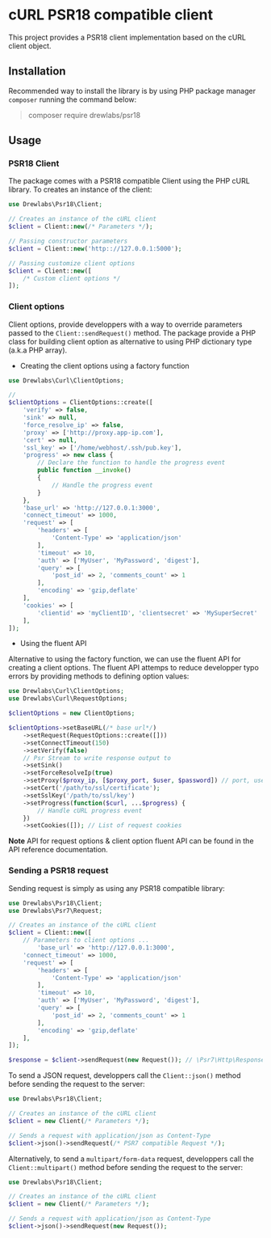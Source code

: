 # cURL PSR18 compatible client

This project provides a PSR18 client implementation based on the cURL client object.

## Installation

Recommended way to install the library is by using PHP package manager `composer` running the command below:

> composer require drewlabs/psr18

## Usage

### PSR18 Client

The package comes with a PSR18 compatible Client using the PHP cURL library. To creates an instance of the client:

```php
use Drewlabs\Psr18\Client;

// Creates an instance of the cURL client
$client = Client::new(/* Parameters */);

// Passing constructor parameters
$client = Client::new('http:://127.0.0.1:5000');

// Passing customize client options
$client = Client::new([
    /* Custom client options */
]);
```

### Client options

Client options, provide developpers with a way to override parameters passed to the `Client::sendRequest()` method. The package provide a PHP class for building client option as alternative to using PHP dictionary type (a.k.a PHP array).

- Creating the client options using a factory function

```php
use Drewlabs\Curl\ClientOptions;

//
$clientOptions = ClientOptions::create([
    'verify' => false,
    'sink' => null,
    'force_resolve_ip' => false,
    'proxy' => ['http://proxy.app-ip.com'],
    'cert' => null,
    'ssl_key' => ['/home/webhost/.ssh/pub.key'],
    'progress' => new class {
        // Declare the function to handle the progress event
        public function __invoke()
        {
            // Handle the progress event
        }
    },
    'base_url' => 'http://127.0.0.1:3000',
    'connect_timeout' => 1000,
    'request' => [
        'headers' => [
            'Content-Type' => 'application/json'
        ],
        'timeout' => 10,
        'auth' => ['MyUser', 'MyPassword', 'digest'],
        'query' => [
            'post_id' => 2, 'comments_count' => 1
        ],
        'encoding' => 'gzip,deflate'
    ],
    'cookies' => [
        'clientid' => 'myClientID', 'clientsecret' => 'MySuperSecret'
    ],
]);
```

- Using the fluent API

Alternative to using the factory function, we can use the fluent API for creating a client options. The fluent API attemps to reduce developper typo errors by providing methods to defining option values:

```php
use Drewlabs\Curl\ClientOptions;
use Drewlabs\Curl\RequestOptions;

$clientOptions = new ClientOptions;

$clientOptions->setBaseURL(/* base url*/)
    ->setRequest(RequestOptions::create([]))
    ->setConnectTimeout(150)
    ->setVerify(false)
    // Psr Stream to write response output to
    ->setSink()
    ->setForceResolveIp(true)
    ->setProxy($proxy_ip, [$proxy_port, $user, $password]) // port, user & password are optional depending on the proxy configuration
    ->setCert('/path/to/ssl/certificate');
    ->setSslKey('/path/to/ssl/key')
    ->setProgress(function($curl, ...$progress) {
        // Handle cURL progress event
    })
    ->setCookies([]); // List of request cookies

```

**Note**
API for request options & client option fluent API can be found in the API reference documentation.

### Sending a PSR18 request

Sending request is simply as using any PSR18 compatible library:

```php
use Drewlabs\Psr18\Client;
use Drewlabs\Psr7\Request;

// Creates an instance of the cURL client
$client = Client::new([
    // Parameters to client options ...
        'base_url' => 'http://127.0.0.1:3000',
    'connect_timeout' => 1000,
    'request' => [
        'headers' => [
            'Content-Type' => 'application/json'
        ],
        'timeout' => 10,
        'auth' => ['MyUser', 'MyPassword', 'digest'],
        'query' => [
            'post_id' => 2, 'comments_count' => 1
        ],
        'encoding' => 'gzip,deflate'
    ],
]);

$response = $client->sendRequest(new Request()); // \Psr7\Http\ResponseInterface
```

To send a JSON request, developpers call the `Client::json()` method before sending the request to the server:

```php
use Drewlabs\Psr18\Client;

// Creates an instance of the cURL client
$client = new Client(/* Parameters */);

// Sends a request with application/json as Content-Type
$client->json()->sendRequest(/* PSR7 compatible Request */);
```

Alternatively, to send a `multipart/form-data` request, developpers call the `Client::multipart()` method before sending the request to the server:

```php
use Drewlabs\Psr18\Client;

// Creates an instance of the cURL client
$client = new Client(/* Parameters */);

// Sends a request with application/json as Content-Type
$client->json()->sendRequest(new Request());
```
